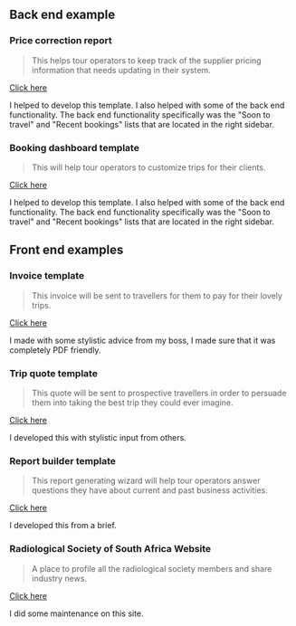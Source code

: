 

## Back end example 


### Price correction report
> This helps tour operators to keep track of the supplier pricing information that needs updating in their system.

<a href="price-correction-report/">Click here</a>

I helped to develop this template. I also helped with some of the back end functionality. The back end functionality specifically was the "Soon to travel" and  "Recent bookings" lists that are located in the right sidebar.

### Booking dashboard template
> This will help tour operators to customize trips for their clients.

<a href="booking-dashboard-template/">Click here</a>

I helped to develop this template. I also helped with some of the back end functionality. The back end functionality specifically was the "Soon to travel" and  "Recent bookings" lists that are located in the right sidebar.

## Front end examples

### Invoice template
> This invoice will be sent to travellers for them to pay for their lovely trips.

<a href="invoice-template/">Click here</a>

I made with some stylistic advice from my boss, I made sure that it was completely PDF friendly.

### Trip quote template
> This quote will be sent to prospective travellers in order to persuade them into taking the best trip they could ever imagine.

<a href="quote-template/">Click here</a>

I developed this with stylistic input from others.

### Report builder template
> This report generating wizard will help tour operators answer questions they have about current and past business activities.

<a href="report-builder/">Click here</a>

I developed this from a brief.

### Radiological Society of South Africa Website
> A place to profile all the radiological society members and share industry news.

<a href="https://rssa.co.za/">Click here</a>

I did some maintenance on this site.

